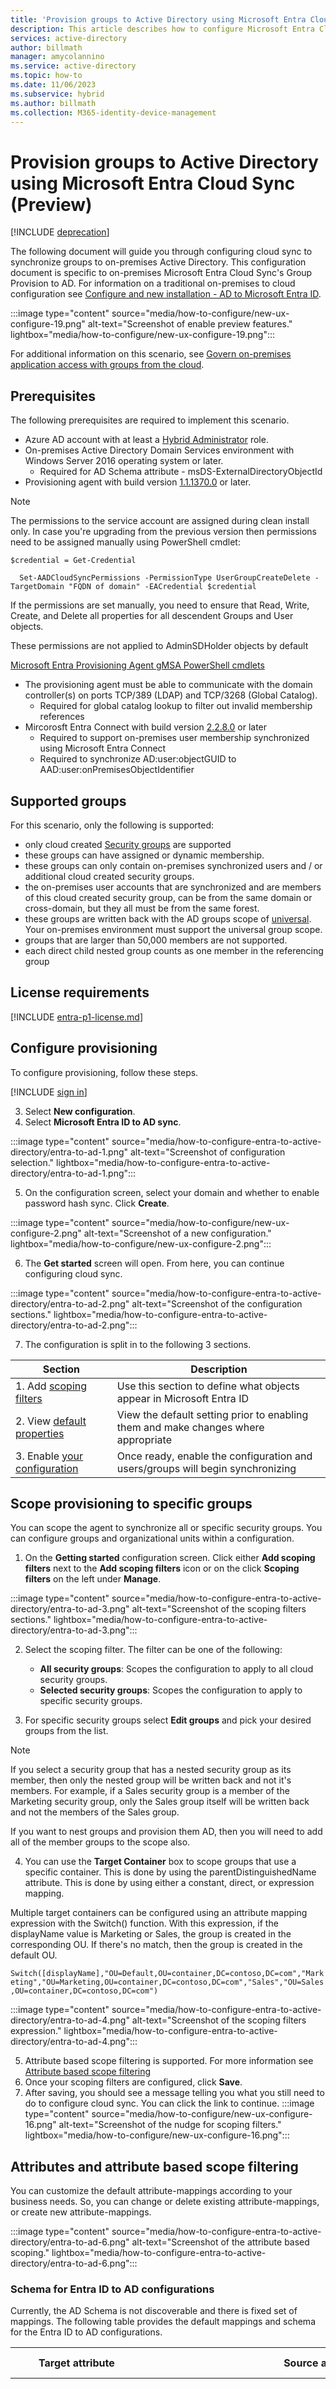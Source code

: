 ```yaml
---
title: 'Provision groups to Active Directory using Microsoft Entra Cloud Sync'
description: This article describes how to configure Microsoft Entra Cloud Sync's Group Provision to AD with cloud sync.
services: active-directory
author: billmath
manager: amycolannino
ms.service: active-directory
ms.topic: how-to
ms.date: 11/06/2023
ms.subservice: hybrid
ms.author: billmath
ms.collection: M365-identity-device-management
---
```


# Provision groups to Active Directory using Microsoft Entra Cloud Sync (Preview)

[!INCLUDE [deprecation](~/includes/gwb-v2-deprecation.md)]

The following document will guide you through configuring cloud sync to synchronize groups to on-premises Active Directory.  This configuration document is specific to on-premises Microsoft Entra Cloud Sync's Group Provision to AD.  For information on a traditional on-premises to cloud configuration see [Configure and new installation - AD to Microsoft Entra ID](how-to-configure.md).

 :::image type="content" source="media/how-to-configure/new-ux-configure-19.png" alt-text="Screenshot of enable preview features." lightbox="media/how-to-configure/new-ux-configure-19.png":::

For additional information on this scenario, see [Govern on-premises application access with groups from the cloud](govern-on-premises-groups.md).

## Prerequisites
The following prerequisites are required to implement this scenario.

 - Azure AD account with at least a [Hybrid Administrator](../../role-based-access-control/permissions-reference.md#hybrid-identity-administrator) role.
 - On-premises Active Directory Domain Services environment with Windows Server 2016 operating system or later. 
     - Required for AD Schema attribute  - msDS-ExternalDirectoryObjectId 
 - Provisioning agent with build version [1.1.1370.0](reference-version-history.md#1113700) or later.

 > [!NOTE]
 > The permissions to the service account are assigned during clean install only. In case you're upgrading from the previous version then permissions need to be assigned manually using PowerShell cmdlet: 
 > 
 > ```
 > $credential = Get-Credential  
 >
 >   Set-AADCloudSyncPermissions -PermissionType UserGroupCreateDelete -TargetDomain "FQDN of domain" -EACredential $credential
 >```
 >If the permissions are set manually, you need to ensure that Read, Write, Create, and Delete all properties for all descendent Groups and User objects. 
 >
 >These permissions are not applied to AdminSDHolder objects by default

 [Microsoft Entra Provisioning Agent gMSA PowerShell cmdlets](how-to-gmsa-cmdlets.md#grant-permissions-to-a-specific-domain) 

 - The provisioning agent must be able to communicate with the domain controller(s) on ports TCP/389 (LDAP) and TCP/3268 (Global Catalog).
     - Required for global catalog lookup to filter out invalid membership references
 - Mircorosft Entra Connect with build version [2.2.8.0](../connect/reference-connect-version-history.md#2280) or later
     - Required to support on-premises user membership synchronized using Microsoft Entra Connect 
     - Required to synchronize AD:user:objectGUID to AAD:user:onPremisesObjectIdentifier

## Supported groups
For this scenario, only the following is supported:
  - only cloud created [Security groups](../../../fundamentals/concept-learn-about-groups.md#group-types) are supported
  - these groups can have assigned or dynamic membership.
  - these groups can only contain on-premises synchronized users and / or additional cloud created security groups.
  - the on-premises user accounts that are synchronized and are members of this cloud created security group, can be from the same domain or cross-domain, but they all must be from the same forest.
  - these groups are written back with the AD groups scope of [universal](/windows-server/identity/ad-ds/manage/understand-security-groups#group-scope).  Your on-premises environment must support the universal group scope.
  - groups that are larger than 50,000 members are not supported.
  - each direct child nested group counts as one member in the referencing group

## License requirements
[!INCLUDE [entra-p1-license.md](~/includes/entra-p1-license.md)]



## Configure provisioning
To configure provisioning, follow these steps.

 [!INCLUDE [sign in](../../../includes/cloud-sync-sign-in.md)]
 
 3. Select **New configuration**.
 4. Select **Microsoft Entra ID to AD sync**.

  :::image type="content" source="media/how-to-configure-entra-to-active-directory/entra-to-ad-1.png" alt-text="Screenshot of configuration selection." lightbox="media/how-to-configure-entra-to-active-directory/entra-to-ad-1.png":::

 5. On the configuration screen, select your domain and whether to enable password hash sync.  Click **Create**.  
 
 :::image type="content" source="media/how-to-configure/new-ux-configure-2.png" alt-text="Screenshot of a new configuration." lightbox="media/how-to-configure/new-ux-configure-2.png":::

 6.  The **Get started** screen will open.  From here, you can continue configuring cloud sync.

  :::image type="content" source="media/how-to-configure-entra-to-active-directory/entra-to-ad-2.png" alt-text="Screenshot of the configuration sections." lightbox="media/how-to-configure-entra-to-active-directory/entra-to-ad-2.png":::

 7. The configuration is split in to the following 3 sections.

   |Section|Description|
   |-----|-----|
   |1. Add [scoping filters](#scope-provisioning-to-specific-groups)|Use this section to define what objects appear in Microsoft Entra ID|
   |2. View [default properties](#accidental-deletions-and-email-notifications)|View the default setting prior to enabling them and make changes where appropriate|
   |3. Enable [your configuration](#enable-your-configuration)|Once ready, enable the configuration and users/groups will begin synchronizing|

## Scope provisioning to specific groups
You can scope the agent to synchronize all or specific security groups. You can configure groups and organizational units within a configuration. 
 
 1.  On the **Getting started** configuration screen.  Click either **Add scoping filters** next to the **Add scoping filters** icon or on the click **Scoping filters** on the left under **Manage**.

  :::image type="content" source="media/how-to-configure-entra-to-active-directory/entra-to-ad-3.png" alt-text="Screenshot of the scoping filters sections." lightbox="media/how-to-configure-entra-to-active-directory/entra-to-ad-3.png":::
 
 2. Select the scoping filter. The filter can be one of the following:
     - **All security groups**: Scopes the configuration to apply to all cloud security groups.
     - **Selected security groups**: Scopes the configuration to apply to specific security groups.

 3. For specific security groups select **Edit groups** and pick your desired groups from the list.

 >[!NOTE]
 >If you select a security group that has a nested security group as its member, then only the nested group will be written back and not it's members.  For example, if a Sales security group is a member of the Marketing security group, only the Sales group itself will be written back and not the members of the Sales group.
 >
 >If you want to nest groups and provision them AD, then you will need to add all of the member groups to the scope also.

 4.  You can use the **Target Container** box to scope groups that use a specific container.  This is done by using the parentDistinguishedName attribute. This is done by using either a constant, direct, or expression mapping.
 
  Multiple target containers can be configured using an attribute mapping expression with the Switch() function.  With this expression, if the displayName value is Marketing or Sales, the group is created in the corresponding OU. If there's no match, then the group is created in the default OU.

  ```Switch([displayName],"OU=Default,OU=container,DC=contoso,DC=com","Marketing","OU=Marketing,OU=container,DC=contoso,DC=com","Sales","OU=Sales,OU=container,DC=contoso,DC=com")  ```

  :::image type="content" source="media/how-to-configure-entra-to-active-directory/entra-to-ad-4.png" alt-text="Screenshot of the scoping filters expression." lightbox="media/how-to-configure-entra-to-active-directory/entra-to-ad-4.png":::

 5. Attribute based scope filtering is supported.  For more information see [Attribute based scope filtering](#attribute-scope-filtering)
 4. Once your scoping filters are configured, click **Save**.
 5. After saving, you should see a message telling you what you still need to do to configure cloud sync.  You can click the link to continue.
 :::image type="content" source="media/how-to-configure/new-ux-configure-16.png" alt-text="Screenshot of the nudge for scoping filters." lightbox="media/how-to-configure/new-ux-configure-16.png":::


## Attributes and attribute based scope filtering
You can customize the default attribute-mappings according to your business needs. So, you can change or delete existing attribute-mappings, or create new attribute-mappings.  

:::image type="content" source="media/how-to-configure-entra-to-active-directory/entra-to-ad-6.png" alt-text="Screenshot of the attribute based scoping." lightbox="media/how-to-configure-entra-to-active-directory/entra-to-ad-6.png":::

### Schema for Entra ID to AD configurations
Currently, the AD Schema is not discoverable and there is fixed set of mappings.  The following table provides the default mappings and schema for the Entra ID to AD configurations.

|Target attribute|Source attribute|Mapping type|Notes|
|-----|-----|-----|-----|
|adminDescription|Append("Group_",[objectId])|Expression|CANNOT UPDATE IN UI - SHOULD NOT UPDATE</br></br>Used for filtering out AD to cloud sync</br></br>Not visible in UI|
|cn|Append(Append(Left(Trim([displayName]),51),"_"),Mid([objectId],25,12))|Expression||
|description|Left(Trim([description]),448)|Expression||
|displayName|displayName|Direct||
|isSecurityGroup|True|Constant|CANNOT UPDATE IN UI - SHOULD NOT UPDATE</br></br>Not visible in UI|
|member|members|Direct|CANNOT UPDATE IN UI - SHOULD NOT UPDATE</br></br>Not visible in UI|
|msDS-ExternalDirectoryObjectId|Append("Group_",[objectId])|Expression|CANNOT UPDATE IN UI - SHOULD NOT UPDATE</br></br>Used for joining - matching in AD</br></br>Not visible in UI|
|ObjectGUID|||CANNOT UPDATE IN UI - SHOULD NOT UPDATE</br></br>Read only - anchor in AD</br></br>Not visible in UI|
|parentDistinguishedName|OU=Users,DC=&lt;domain selected at configuration start&gt;,DC=com|Constant|Default in the UI|
|UniversalScope|True|Constant|CANNOT UPDATE IN UI - SHOULD NOT UPDATE</br></br>Not visible in UI|

Be aware that not all of the above mappings are visible in the portal.  For more information on how to add an attribute mapping see, see [attribute mapping](how-to-attribute-mapping.md#add-an-attribute-mapping---microsoft-entra-id-to-ad-preview).


### Attribute scope filtering
Attribute based scope filtering is supported.  This allows you to scope groups based on certain attributes.  However, be aware that the attribute mapping section for a Microsoft Entra ID to AD configuration is slightly different than the traditional attribute mapping section.

:::image type="content" source="media/how-to-configure-entra-to-active-directory/entra-to-ad-6.png" alt-text="Screenshot of the attribute based scoping." lightbox="media/how-to-configure-entra-to-active-directory/entra-to-ad-6.png":::

#### Supported clauses

A scoping filter consists of one or more clauses. Clauses determine which groups are allowed to pass through the scoping filter by evaluating each group's attributes. For example, you might have one clause that requires that a groups  "displayName" attribute equals "Marketing", so only Marketing groups are provisioned.

#### The default security grouping
The default security grouping is applied on top of every clause created and uses the "AND" logic. It contains the following conditions:
  - securityEnabled IS True AND 
  - dirSyncEnabled IS FALSE AND 
  - mailEnabled IS FALSE
  
The default security grouping is ALWAYS applied first and uses the AND logic when working with a single clause.   Clause will then follow the logic outlined below.

A single clause defines a single condition for a single attribute value. If multiple clauses are created in a single scoping filter, they're evaluated together using "AND" logic. The "AND" logic means all clauses must evaluate to "true" in order for a user to be provisioned.

:::image type="content" source="media/how-to-configure-entra-to-active-directory/entra-to-ad-8.png" alt-text="Screenshot of AND clause attribute based scoping." lightbox="media/how-to-configure-entra-to-active-directory/entra-to-ad-8.png":::

Finally, multiple scoping filters can be created for a group. If multiple scoping filters are present, they're evaluated together by using "OR" logic. The "OR" logic means that if either of the clauses in any of the configured scoping filters evaluate to "true", the group is provisioned.

:::image type="content" source="media/how-to-configure-entra-to-active-directory/entra-to-ad-9.png" alt-text="Screenshot of OR clause attribute based scoping." lightbox="media/how-to-configure-entra-to-active-directory/entra-to-ad-9.png":::


#### Supported operators
The following operators are supported:

|Operator|Description|
|-----|-----|
|&||
|ENDS_WITH||
|EQUALS|Clause returns "true" if the evaluated attribute matches the input string value exactly (case sensitive).|
|GREATER_THAN|Clause returns "true" if the evaluated attribute is greater than the value. The value specified on the scoping filter must be an integer and the attribute on the user must be an integer [0,1,2,...].|
|GREATER_THAN_OR_EQUALS| Clause returns "true" if the evaluated attribute is greater than or equal to the value. The value specified on the scoping filter must be an integer and the attribute on the user must be an integer [0,1,2,...].|
|INCLUDES||
|IS FALSE| Clause returns "true" if the evaluated attribute contains a Boolean value of false.|
|IS_MEMBER_OF||
|IS NOT NULL|Clause returns "true" if the evaluated attribute is not empty.|
|IS NULL|Clause returns "true" if the evaluated attribute is empty.|
|IS TRUE|Clause returns "true" if the evaluated attribute contains a Boolean value of true.|
|!&L||
|NOT EQUALS|Clause returns "true" if the evaluated attribute doesn't match the input string value (case sensitive).|
|NOT REGEX MATCH|Clause returns "true" if the evaluated attribute doesn't match a regular expression pattern. It returns "false" if the attribute is null / empty.|
|PRESENT||
|REGEX MATCH|Clause returns "true" if the evaluated attribute matches a regular expression pattern. For example: ([1-9][0-9]) matches any number between 10 and 99 (case sensitive).|
|VALID CERT MATCH||

#### Create an attribute based filter
To create an attribute based filter use the following steps:

1.  Click **Add attribute filter**
2.  In the **Name** box, provide a name for your filter
3.  From the drop-down, under **Target attribute** select the target attribute
4.  Under **Operator**, select an operator.
5.  Under **Value**, specify a value.
6.  Click **Save**.

:::image type="content" source="media/how-to-configure-entra-to-active-directory/entra-to-ad-7.png" alt-text="Screenshot of the setting up attribute based scoping." lightbox="media/how-to-configure-entra-to-active-directory/entra-to-ad-7.png":::

For more information, see [attribute mapping](how-to-attribute-mapping.md#add-an-attribute-mapping---microsoft-entra-id-to-ad-preview).


## On-demand provisioning
Microsoft Entra Connect cloud sync allows you to test configuration changes, by applying these changes to a group.  

You can use this to validate and verify that the changes made to the configuration were applied properly and are being correctly synchronized to Microsoft Entra ID.  

The following is true with regrad to on-demand provisioning of groups:
- On-demand provisioning of groups supports updating up to five members at a time.
- On-demand provisioning doesn't support deleting groups that have been deleted from Microsoft Entra ID. Those groups don't appear when you search for a group.
- On-demand provisioning doesn't support nested groups that aren't directly assigned to the application.
- The on-demand provisioning request API can only accept a single group with up to 5 members at a time.


### Verify a group
To use on-demand provisioning, follow these steps:

>[!NOTE]
>When using on-demand provisioning, members are not automatically provsisioned.  You need to select which members you wish to test on and there is a 5 member limit.

 [!INCLUDE [sign in](../../../includes/cloud-sync-sign-in.md)]

 3. Under **Configuration**, select your configuration.
 4. On the left, select **Provision on demand**.
 5. Enter the name of the group in the **Selected group** box
 6. From the **Selected users** section, select some users to test.
 
   :::image type="content" source="media/how-to-configure-entra-to-active-directory/entra-to-ad-10.png" alt-text="Screenshot of adding members." lightbox="media/how-to-configure-entra-to-active-directory/entra-to-ad-10.png":::

 7. Click **Provision**.
 8. You should see the group provisioned.
 
   :::image type="content" source="media/how-to-configure-entra-to-active-directory/entra-to-ad-11.png" alt-text="Screenshot of successful provisioning on demand." lightbox="media/how-to-configure-entra-to-active-directory/entra-to-ad-11.png":::


For more information, see [on-demand provisioning](how-to-on-demand-provision.md).

## Accidental deletions and email notifications
The accidental delete feature is designed to protect you from accidental configuration changes and changes to your on-premises directory that would affect many users and groups.  

This feature allows you to:

- configure the ability to prevent accidental deletes automatically. 
- Set the # of objects (threshold) beyond which the configuration will take effect 
- set up a notification email address so they can get an email notification once the sync job in question is put in quarantine for this scenario 

For more information, see [Accidental deletes](how-to-accidental-deletes.md)

## Enable your configuration
Once you've finalized and tested your configuration, you can enable it.  Click **Enable configuration** to enable it.


## Provisioning logs and quarantines
Cloud sync monitors the health of your configuration and places unhealthy objects in a quarantine state. If most or all of the calls made against the target system consistently fail because of an error, for example, invalid admin credentials, the sync job is marked as in quarantine.  For more information, see the troubleshooting section on [quarantines](how-to-troubleshoot.md#provisioning-quarantined-problems).

Provisioning logs are available and can be used to provide information and assist in troubleshooting.

   :::image type="content" source="media/how-to-configure-entra-to-active-directory/entra-to-ad-11.png" alt-text="Screenshot of successful provisioning on demand." lightbox="media/how-to-configure-entra-to-active-directory/entra-to-ad-11.png":::

For more information on provisioning logs, see [Enabling provisioning logs](how-to-cloud-sync-workbook.md#enabling-provisioning-logs)



## Next steps 
- [Group writeback with Microsoft Entra Cloud Sync (Preview)](../group-writeback-cloud-sync.md)
- [Govern on-premises Active Directory based apps (Kerberos) using Microsoft Entra ID Governance](govern-on-premises-groups.md)
- [Migrate Microsoft Entra Connect Sync group writeback V2 to Microsoft Entra Cloud Sync](migrate-group-writeback.md)
